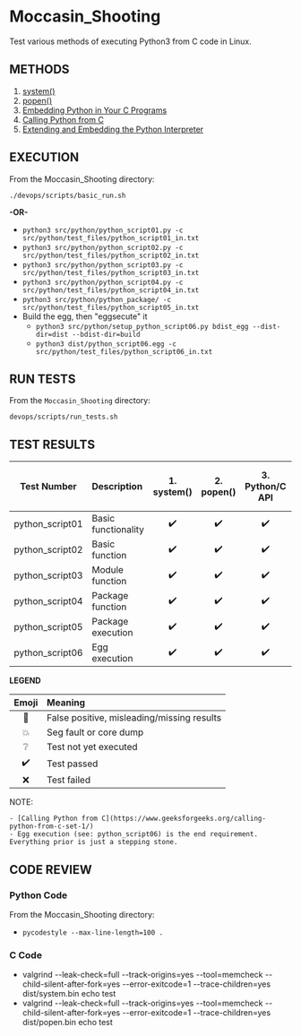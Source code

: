 # Moccasin_Shooting
Test various methods of executing Python3 from C code in Linux.

## METHODS

1. [system()](http://man7.org/linux/man-pages/man3/system.3.html)
2. [popen()](http://man7.org/linux/man-pages/man3/popen.3.html)
3. [Embedding Python in Your C Programs](https://www.linuxjournal.com/article/8497)
4. [Calling Python from C](https://www.geeksforgeeks.org/calling-python-from-c-set-1/)
5. [Extending and Embedding the Python Interpreter](https://docs.python.org/3/extending/)

## EXECUTION

From the Moccasin_Shooting directory:

`./devops/scripts/basic_run.sh`

**-OR-**

* `python3 src/python/python_script01.py -c src/python/test_files/python_script01_in.txt`
* `python3 src/python/python_script02.py -c src/python/test_files/python_script02_in.txt`
* `python3 src/python/python_script03.py -c src/python/test_files/python_script03_in.txt`
* `python3 src/python/python_script04.py -c src/python/test_files/python_script04_in.txt`
* `python3 src/python/python_package/ -c src/python/test_files/python_script05_in.txt`
* Build the egg, then "eggsecute" it
	* `python3 src/python/setup_python_script06.py bdist_egg --dist-dir=dist --bdist-dir=build`
	* `python3 dist/python_script06.egg -c src/python/test_files/python_script06_in.txt`

## RUN TESTS

From the `Moccasin_Shooting` directory:

`devops/scripts/run_tests.sh`

## TEST RESULTS

| Test Number     | Description         | 1. system()        | 2. popen()         | 3. Python/C API    | 4. Calling Python from C | 5. Embedding the Python Interpreter |
| :-------------: | :------------------ | :----------------: | :----------------: | :----------------: | :-------------: | :-------------: |
| python_script01 | Basic functionality | :heavy_check_mark: | :heavy_check_mark: | :heavy_check_mark: | :grey_question: | :grey_question: |
| python_script02 | Basic function      | :heavy_check_mark: | :heavy_check_mark: | :heavy_check_mark: | :grey_question: | :grey_question: |
| python_script03 | Module function     | :heavy_check_mark: | :heavy_check_mark: | :heavy_check_mark: | :grey_question: | :grey_question: |
| python_script04 | Package function    | :heavy_check_mark: | :heavy_check_mark: | :heavy_check_mark: | :grey_question: | :grey_question: |
| python_script05 | Package execution   | :heavy_check_mark: | :heavy_check_mark: | :heavy_check_mark: | :grey_question: | :grey_question: |
| python_script06 | Egg execution       | :heavy_check_mark: | :heavy_check_mark: | :heavy_check_mark: | :grey_question: | :grey_question: |

**LEGEND**

| Emoji              | Meaning                                    |
| :----------------: | :----------------------------------------- |
| :anger:            | False positive, misleading/missing results |
| :boom:             | Seg fault or core dump                     |
| :grey_question:    | Test not yet executed                      |
| :heavy_check_mark: | Test passed                                |
| :x:                | Test failed                                |

NOTE:

	- [Calling Python from C](https://www.geeksforgeeks.org/calling-python-from-c-set-1/)
	- Egg execution (see: python_script06) is the end requirement.  Everything prior is just a stepping stone.

## CODE REVIEW

### Python Code

From the Moccasin_Shooting directory:

* `pycodestyle --max-line-length=100 .`

### C Code

* valgrind --leak-check=full --track-origins=yes --tool=memcheck --child-silent-after-fork=yes --error-exitcode=1 --trace-children=yes dist/system.bin echo test
* valgrind --leak-check=full --track-origins=yes --tool=memcheck --child-silent-after-fork=yes --error-exitcode=1 --trace-children=yes dist/popen.bin echo test
